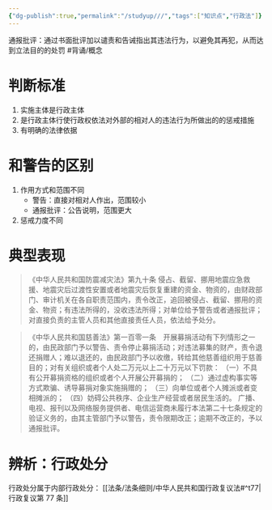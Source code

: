 ```yaml
---
{"dg-publish":true,"permalink":"/studyup///","tags":["知识点","行政法"]}
---
```


通报批评：通过书面批评加以谴责和告诫指出其违法行为，以避免其再犯，从而达到立法目的的处罚 #背诵/概念 
# 判断标准
1. 实施主体是行政主体
2. 是行政主体行使行政权依法对外部的相对人的违法行为所做出的的惩戒措施
3. 有明确的法律依据
# 和警告的区别
1. 作用方式和范围不同
	- 警告：直接对相对人作出，范围较小
	- 通报批评：公告说明，范围更大
2. 惩戒力度不同
# 典型表现
>《中华人民共和国防震减灾法》第九十条  侵占、截留、挪用地震应急救援、地震灾后过渡性安置或者地震灾后恢复重建的资金、物资的，由财政部门、审计机关在各自职责范围内，责令改正，追回被侵占、截留、挪用的资金、物资；有违法所得的，没收违法所得；对单位给予警告或者通报批评；对直接负责的主管人员和其他直接责任人员，依法给予处分。

>《中华人民共和国慈善法》第一百零一条　开展募捐活动有下列情形之一的，由民政部门予以警告、责令停止募捐活动；对违法募集的财产，责令退还捐赠人；难以退还的，由民政部门予以收缴，转给其他慈善组织用于慈善目的；对有关组织或者个人处二万元以上二十万元以下罚款：
（一）不具有公开募捐资格的组织或者个人开展公开募捐的；
（二）通过虚构事实等方式欺骗、诱导募捐对象实施捐赠的；
（三）向单位或者个人摊派或者变相摊派的；
（四）妨碍公共秩序、企业生产经营或者居民生活的。
      广播、电视、报刊以及网络服务提供者、电信运营商未履行本法第二十七条规定的验证义务的，由其主管部门予以警告，责令限期改正；逾期不改正的，予以通报批评。

# 辨析：行政处分
行政处分属于内部行政处分： [[法条/法条细则/中华人民共和国行政复议法#^t77\|行政复议第 77 条]]